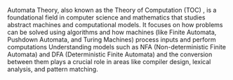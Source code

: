 Automata Theory, also known as the Theory of Computation (TOC) , is a foundational field in computer science and mathematics that studies abstract machines and computational models. It focuses on how problems can be solved using algorithms and how machines (like Finite Automata, Pushdown Automata, and Turing Machines) process inputs and perform computations
Understanding models such as NFA (Non-deterministic Finite Automata) and DFA (Deterministic Finite Automata) and the conversion between them plays a crucial role in areas like compiler design, lexical analysis, and pattern matching.
